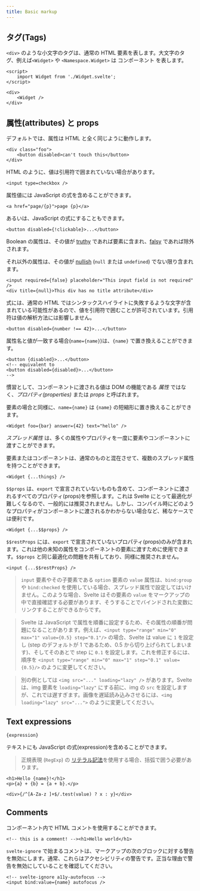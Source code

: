 ```yaml
---
title: Basic markup
---
```


## タグ(Tags) <!--tags-->

`<div>` のような小文字のタグは、通常の HTML 要素を表します。大文字のタグ、例えば`<Widget>` や `<Namespace.Widget>` は コンポーネント を表します。

```svelte
<script>
	import Widget from './Widget.svelte';
</script>

<div>
	<Widget />
</div>
```

## 属性(attributes) と props <!--attributes-and-props-->

デフォルトでは、属性は HTML と全く同じように動作します。

```svelte
<div class="foo">
	<button disabled>can't touch this</button>
</div>
```

HTML のように、値は引用符で囲まれていない場合があります。

<!-- prettier-ignore -->
```svelte
<input type=checkbox />
```

属性値には JavaScript の式を含めることができます。

```svelte
<a href="page/{p}">page {p}</a>
```

あるいは、JavaScript の式にすることもできます。

```svelte
<button disabled={!clickable}>...</button>
```

Boolean の属性は、その値が [truthy](https://developer.mozilla.org/ja/docs/Glossary/Truthy) であれば要素に含まれ、[falsy](https://developer.mozilla.org/ja/docs/Glossary/Falsy) であれば除外されます。

それ以外の属性は、その値が [nullish](https://developer.mozilla.org/ja/docs/Glossary/Nullish) (`null` または `undefined`) でない限り含まれます。

```svelte
<input required={false} placeholder="This input field is not required" />
<div title={null}>This div has no title attribute</div>
```

式には、通常の HTML ではシンタックスハイライトに失敗するような文字が含まれている可能性があるので、値を引用符で囲むことが許可されています。引用符は値の解析方法には影響しません。

```svelte
<button disabled={number !== 42}>...</button>
```

属性名と値が一致する場合(`name={name}`)は、`{name}` で置き換えることができます。

```svelte
<button {disabled}>...</button>
<!-- equivalent to
<button disabled={disabled}>...</button>
-->
```

慣習として、コンポーネントに渡される値は DOM の機能である _属性_ ではなく、_プロパティ(properties)_ または _props_ と呼ばれます。

要素の場合と同様に、`name={name}` は `{name}` の短縮形に置き換えることができます。

```svelte
<Widget foo={bar} answer={42} text="hello" />
```

_スプレッド属性_ は、多くの属性やプロパティを一度に要素やコンポーネントに渡すことができます。

要素またはコンポーネントは、通常のものと混在させて、複数のスプレッド属性を持つことができます。

```svelte
<Widget {...things} />
```

`$$props` は、`export` で宣言されていないものも含めて、コンポーネントに渡されるすべてのプロパティ(props)を参照します。これは Svelte にとって最適化が難しくなるので、一般的には推奨されません。しかし、コンパイル時にどのようなプロパティがコンポーネントに渡されるかわからない場合など、稀なケースでは便利です。

```svelte
<Widget {...$$props} />
```

`$$restProps` には、`export` で宣言されていないプロパティ(props)のみが含まれます。これは他の未知の属性をコンポーネントの要素に渡すために使用できます。`$$props` と同じ最適化の問題を共有しており、同様に推奨されません。

```svelte
<input {...$$restProps} />
```

> `input` 要素やその子要素である `option` 要素の `value` 属性は、`bind:group` や `bind:checked` を使用している場合、スプレッド属性で設定してはいけません。このような場合、Svelte はその要素の `value` をマークアップの中で直接確認する必要があります、そうすることでバインドされた変数にリンクすることができるからです。

> Svelte は JavaScript で属性を順番に設定するため、その属性の順番が問題になることがあります。例えば、`<input type="range" min="0" max="1" value={0.5} step="0.1"/>` の場合、Svelte は value に `1` を設定し (step のデフォルトが 1 であるため、0.5 から切り上げられてしまいます)、そしてそのあとで step に `0.1` を設定します。これを修正するには、順序を `<input type="range" min="0" max="1" step="0.1" value={0.5}/>` のように変更してください。

> 別の例としては `<img src="..." loading="lazy" />` があります。Svelte は、img 要素を `loading="lazy"` にする前に、img の `src` を設定しますが、これでは遅すぎます。画像を遅延読み込みさせるには、`<img loading="lazy" src="...">` のように変更してください。

## Text expressions

```svelte
{expression}
```

テキストにも JavaScript の式(expression)を含めることができます。

> 正規表現 (`RegExp`) の [リテラル記法](https://developer.mozilla.org/en-US/docs/Web/JavaScript/Reference/Global_Objects/RegExp#literal_notation_and_constructor)を使用する場合、括弧で囲う必要があります。

```svelte
<h1>Hello {name}!</h1>
<p>{a} + {b} = {a + b}.</p>

<div>{/^[A-Za-z ]+$/.test(value) ? x : y}</div>
```

## Comments

コンポーネント内で HTML コメントを使用することができます。

```svelte
<!-- this is a comment! --><h1>Hello world</h1>
```

`svelte-ignore` で始まるコメントは、マークアップの次のブロックに対する警告を無効にします。通常、これらはアクセシビリティの警告です。正当な理由で警告を無効にしていることを確認してください。

```svelte
<!-- svelte-ignore a11y-autofocus -->
<input bind:value={name} autofocus />
```
